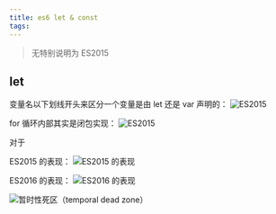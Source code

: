 ```yaml
---
title: es6 let & const
tags:
---
```


> 无特别说明为 ES2015  

## let

变量名以下划线开头来区分一个变量是由 let 还是 var 声明的：
![ES2015](http://ohz4k75du.bkt.clouddn.com/markdown/1499352801106.png)

for 循环内部其实是闭包实现：
![ES2015](http://ohz4k75du.bkt.clouddn.com/markdown/1499352724942.png)

对于

ES2015 的表现：
![ES2015 的表现](http://ohz4k75du.bkt.clouddn.com/markdown/1499351794964.png)

ES2016 的表现：
![ES2016 的表现](http://ohz4k75du.bkt.clouddn.com/markdown/1499351862008.png)

![暂时性死区（temporal dead zone）](http://ohz4k75du.bkt.clouddn.com/markdown/1499349452842.png)



